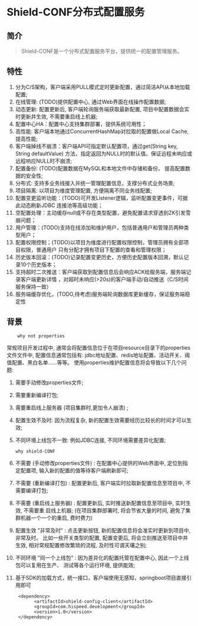 # Shield-CONF分布式配置服务
## 简介
> Shield-CONF是一个分布式配置服务平台，提供统一的配置管理服务。

## 特性
1. 分为C/S架构，客户端采用PULL模式定时更新配置，通过简洁API从本地加载配置;
2. 在线管理: (TODO)提供配置中心, 通过Web界面在线操作配置数据;
3. 动态更新: 配置更新后, 客户端轮询服务端获取最新配置, 项目中配置数据会实时更新并生效,
不需要重启线上机器;
4. 配置中心HA：配置中心支持集群部署，提供系统可用性；
5. 高性能: 客户端本地通过ConcurrentHashMap对拉取的配置做Local Cache, 提高性能;
6. 客户端掉线不崩溃：客户端API可指定默认配置项，通过get(String key, String defaultValue)
方法，指定返回为NULL时的默认值。保证远程未响应或远程响应NULL时不崩溃;
7. 配置备份: (TODO)配置数据在MySQL和本地文件中存储和备份， 提高配置数据的安全性;
8. 分布式: 支持多业务线接入并统一管理配置信息，支撑分布式业务场景;
9. 项目隔离: 以项目为维度管理配置, 方便隔离不同业务线配置;
10. 配置变更监听功能：(TODO)可开发Listener逻辑，监听配置变更事件，可据此动态刷新JDBC
连接池等高级功能；
11. 空配置处理：主动缓存null或不存在类型配置，避免配置请求穿透到ZK引发雪崩问题；
12. 用户管理：(TODO)支持在线添加和维护用户，包括普通用户和管理员两种类型用户；
13. 配置权限控制；(TODO)以项目为维度进行配置权限控制，管理员拥有全部项目权限，普通用户
只有分配才拥有项目下配置的查看和管理权限；
14. 历史版本回滚：(TODO)记录配置变更历史，方便历史配置版本回溯，默认记录10个历史版本；
15. 支持超时二次推送：客户端获取到配置信息后会响应ACK给服务端，服务端记录客户端更新详情
，对超时未响应(>20s)的客户端手动/自动推送（C/S时间服务保持一致）
16. 服务端缓存优化，(TODO,待考虑)服务端轮询数据库更新缓存，保证服务端稳定性
## 背景

        why not properties

常规项目开发过程中, 通常会将配置信息位于在项目resource目录下的properties文件文件中,
配置信息通常包括有: jdbc地址配置、redis地址配置、活动开关、阈值配置、黑白名单……等等。
使用properties维护配置信息将会导致以下几个问题:

1. 需要手动修改properties文件;
2. 需要重新编译打包;
3. 需要重启线上服务器 (项目集群时,更加令人崩溃) ;
4. 配置生效不及时: 因为流程复杂, 新的配置生效需要经历比较长的时间才可以生效;
5. 不同环境上线包不一致: 例如JDBC连接, 不同环境需要差异化配置;


       why shield-CONF


1. 不需要 (手动修改properties文件) : 在配置中心提供的Web界面中, 定位到指定配置项,
输入新的配置的值等待客户端刷新即可;
2. 不需要 (重新编译打包) : 配置更新后, 客户端实时拉取新配置信息至项目中, 不需要编译打包;
3. 不需要 (重启线上服务器) : 配置更新后, 实时推送新配置信息至项目中, 实时生效, 不需要重
启线上机器; (在项目集群部署时, 将会节省大量的时间, 避免了集群机器一个一个的重启, 费时费力)
4. 配置生效 "非常及时" : 点击更新按钮, 新的配置信息将会准实时更新到项目中, 非常及时。
比如一些开关类型的配置, 配置变更后, 将会立刻推送至项目中并生效, 相对常规配置修改繁琐的流程,
及时性可谓天壤之别;
5. 不同环境 "同一个上线包" : 因为差异化的配置托管在配置中心, 因此一个上线包可以复用在生产、
测试等各个运行环境, 提供能效;
6. 基于SDK的加载方式，统一接口，客户端使用无感知，springboot项目直接引用即可


        <dependency>
              <artifactId>shield-config-client</artifactId>
              <groupId>com.hispeed.development</groupId>
              <version>1.0</version>
        </dependency>

